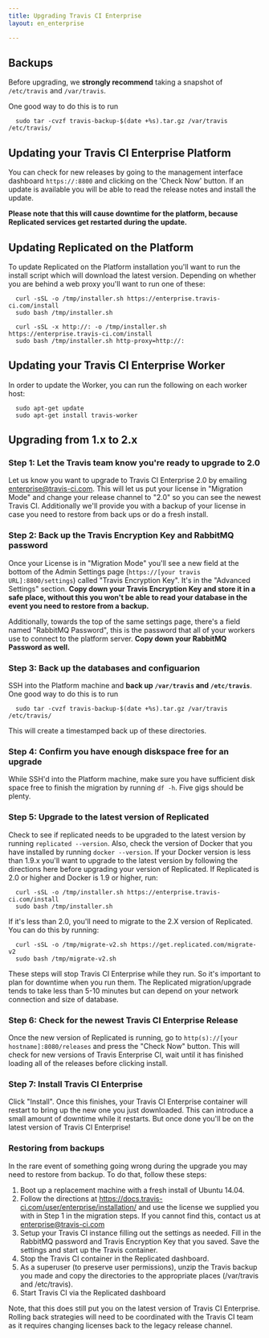 ```yaml
---
title: Upgrading Travis CI Enterprise
layout: en_enterprise

---
```


<div id='toc'></div>

## Backups

Before upgrading, we **strongly recommend** taking a snapshot of `/etc/travis`
and `/var/travis`.

One good way to do this is to run
```
  sudo tar -cvzf travis-backup-$(date +%s).tar.gz /var/travis /etc/travis/
```   

## Updating your Travis CI Enterprise Platform

You can check for new releases by going to the management interface
dashboard `https://:8800` and clicking on the 'Check Now' button. If an
update is available you will be able to read the release notes and
install the update.

**Please note that this will cause downtime for the platform, because
Replicated services get restarted during the update.**

## Updating Replicated on the Platform

To update Replicated on the Platform installation you'll want to run
the install script which will download the latest version. Depending on
whether you are behind a web proxy you'll want to run one of these:

```
  curl -sSL -o /tmp/installer.sh https://enterprise.travis-ci.com/install
  sudo bash /tmp/installer.sh
```


```
  curl -sSL -x http://: -o /tmp/installer.sh https://enterprise.travis-ci.com/install
  sudo bash /tmp/installer.sh http-proxy=http://:
```

## Updating your Travis CI Enterprise Worker

In order to update the Worker, you can run the following on each worker
host:

```         
  sudo apt-get update
  sudo apt-get install travis-worker
```

## Upgrading from 1.x to 2.x

### Step 1: Let the Travis team know you're ready to upgrade to 2.0

Let us know you want to upgrade to Travis CI Enterprise 2.0 by emailing [enterprise@travis-ci.com](mailto:enterprise@travis-ci.com). This will let us put your license in "Migration Mode" and change your release channel to "2.0" so you can see the newest Travis CI. Additionally we'll provide you with a backup of your license in case you need to restore from back ups or do a fresh install.

### Step 2: Back up the Travis Encryption Key and RabbitMQ password

Once your License is in "Migration Mode" you'll see a new field at the bottom of the Admin Settings page (`https://[your travis URL]:8800/settings`) called "Travis Encryption Key". It's in the "Advanced Settings" section. **Copy down your Travis Encryption Key and store it in a safe place, without this you won't be able to read your database in the event you need to restore from a backup.**

Additionally, towards the top of the same settings page, there's a field named "RabbitMQ Password", this is the password that all of your workers use to connect to the platform server. **Copy down your RabbitMQ Password as well.**

### Step 3: Back up the databases and configuarion

SSH into the Platform machine and **back up `/var/travis` and `/etc/travis`**. One good way to do this is to run
```
  sudo tar -cvzf travis-backup-$(date +%s).tar.gz /var/travis /etc/travis/
```       

This will create a timestamped back up of these directories.

### Step 4: Confirm you have enough diskspace free for an upgrade

While SSH'd into the Platform machine, make sure you have sufficient disk space free to finish the migration by running `df -h`. Five gigs should be plenty.

### Step 5: Upgrade to the latest version of Replicated

Check to see if replicated needs to be upgraded to the latest version by running `replicated --version`. Also, check the version of Docker that you have installed by running `docker --version`. If your Docker version is less than 1.9.x you'll want to upgrade to the latest version by following the directions here before upgrading your version of Replicated. If Replicated is 2.0 or higher and Docker is 1.9 or higher, run:

```
  curl -sSL -o /tmp/installer.sh https://enterprise.travis-ci.com/install
  sudo bash /tmp/installer.sh
```

If it's less than 2.0, you'll need to migrate to the 2.X version of Replicated. You can do this by running:

```
  curl -sSL -o /tmp/migrate-v2.sh https://get.replicated.com/migrate-v2
  sudo bash /tmp/migrate-v2.sh
```    

These steps will stop Travis CI Enterprise while they run. So it's important to plan for downtime when you run them. The Replicated migration/upgrade tends to take less than 5-10 minutes but can depend on your network connection and size of database.

### Step 6: Check for the newest Travis CI Enterprise Release

Once the new version of Replicated is running, go to `http(s)://[your hostname]:8080/releases` and press the "Check Now" button. This will check for new versions of Travis Enterprise CI, wait until it has finished loading all of the releases before clicking install.

### Step 7: Install Travis CI Enterprise

Click "Install". Once this finishes, your Travis CI Enterprise container will restart to bring up the new one you just downloaded. This can introduce a small amount of downtime while it restarts. But once done you'll be on the latest version of Travis CI Enterprise!

### Restoring from backups

In the rare event of something going wrong during the upgrade you may need to restore from backup. To do that, follow these steps:

1. Boot up a replacement machine with a fresh install of Ubuntu 14.04.
1. Follow the directions at https://docs.travis-ci.com/user/enterprise/installation/ and use the license we supplied you with in Step 1 in the migration steps. If you cannot find this, contact us at enterprise@travis-ci.com
1. Setup your Travis CI instance filling out the settings as needed. Fill in the RabbitMQ password and Travis Encryption Key that you saved. Save the settings and start up the Travis container.
1. Stop the Travis CI container in the Replicated dashboard.
1. As a superuser (to preserve user permissions), unzip the Travis backup you made and copy the directories to the appropriate places (/var/travis and /etc/travis).
1. Start Travis CI via the Replicated dashboard

Note, that this does still put you on the latest version of Travis CI Enterprise. Rolling back strategies will need to be coordinated with the Travis CI team as it requires changing licenses back to the legacy release channel.
